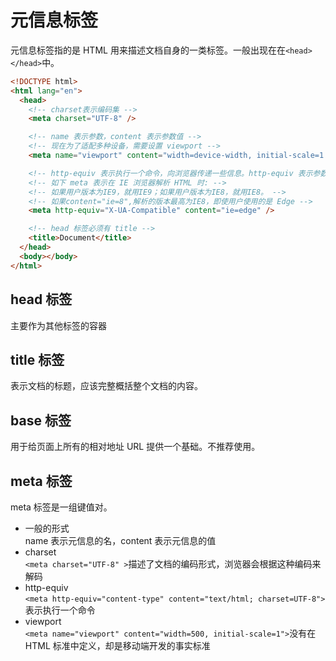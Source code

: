 # 元信息标签

元信息标签指的是 HTML 用来描述文档自身的一类标签。一般出现在在`<head></head>`中。

```html
<!DOCTYPE html>
<html lang="en">
  <head>
    <!-- charset表示编码集 -->
    <meta charset="UTF-8" />

    <!-- name 表示参数，content 表示参数值 -->
    <!-- 现在为了适配多种设备，需要设置 viewport -->
    <meta name="viewport" content="width=device-width, initial-scale=1.0" />

    <!-- http-equiv 表示执行一个命令，向浏览器传递一些信息。http-equiv 表示参数，content 表示参数值 -->
    <!-- 如下 meta 表示在 IE 浏览器解析 HTML 时: -->
    <!-- 如果用户版本为IE9，就用IE9；如果用户版本为IE8，就用IE8。 -->
    <!-- 如果content="ie=8",解析的版本最高为IE8，即使用户使用的是 Edge -->
    <meta http-equiv="X-UA-Compatible" content="ie=edge" />

    <!-- head 标签必须有 title -->
    <title>Document</title>
  </head>
  <body></body>
</html>
```

## head 标签

主要作为其他标签的容器

## title 标签

表示文档的标题，应该完整概括整个文档的内容。

## base 标签

用于给页面上所有的相对地址 URL 提供一个基础。不推荐使用。

## meta 标签

meta 标签是一组键值对。

- 一般的形式  
  name 表示元信息的名，content 表示元信息的值
- charset  
   `<meta charset="UTF-8" >`描述了文档的编码形式，浏览器会根据这种编码来解码
- http-equiv  
   `<meta http-equiv="content-type" content="text/html; charset=UTF-8">`表示执行一个命令
- viewport  
  `<meta name="viewport" content="width=500, initial-scale=1">`没有在 HTML 标准中定义，却是移动端开发的事实标准
